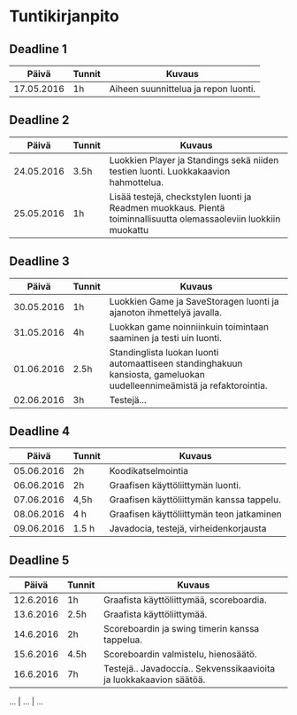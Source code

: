 ﻿
# Tuntikirjanpito

## Deadline 1
Päivä | Tunnit | Kuvaus
--------------- | ----- | ------
17.05.2016 | 1h | Aiheen suunnittelua ja repon luonti.

## Deadline 2
Päivä | Tunnit | Kuvaus
--------------- | ----- | ------
24.05.2016 | 3.5h | Luokkien Player ja Standings  sekä niiden testien luonti. Luokkakaavion hahmottelua.
25.05.2016 | 1h | Lisää testejä, checkstylen luonti ja Readmen muokkaus. Pientä toiminnallisuutta olemassaoleviin luokkiin muokattu

## Deadline 3
Päivä | Tunnit | Kuvaus
--------------- | ----- | ------
30.05.2016 | 1h | Luokkien Game ja SaveStoragen luonti ja ajanoton ihmettelyä javalla.
31.05.2016 |4h | Luokkan game noinniinkuin toimintaan saaminen ja testi uin luonti.
01.06.2016 |2.5h | Standinglista luokan luonti automaattiseen standinghakuun kansiosta, gameluokan uudelleennimeämistä ja refaktorointia.
02.06.2016 |3h | Testejä... 

## Deadline 4
Päivä | Tunnit | Kuvaus
--------------- | ----- | ------
05.06.2016 | 2h | Koodikatselmointia
06.06.2016 | 2h | Graafisen käyttöliittymän luonti.
07.06.2016 | 4,5h | Graafisen käyttöliittymän kanssa tappelu.
08.06.2016 | 4 h | Graafisen käyttöliittymän teon jatkaminen
09.06.2016 | 1.5 h | Javadocia, testejä, virheidenkorjausta

## Deadline 5
Päivä | Tunnit | Kuvaus
--------------- | ----- | ------
12.6.2016| 1h | Graafista käyttöliittymää, scoreboardia. 
13.6.2016| 2.5h | Graafista käyttöliittymää.
14.6.2016| 2h | Scoreboardin ja swing timerin kanssa tappelua. 
15.6.2016| 4.5h | Scoreboardin valmistelu, hienosäätö.
16.6.2016| 7h | Testejä.. Javadoccia.. Sekvenssikaavioita ja luokkakaavion säätöä. 

... | ... | ...

